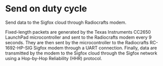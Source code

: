 # Send on duty cycle
Send data to the Sigfox cloud through Radiocrafts modem.

Fixed-length packets are generated by the Texas Instruments CC2650 LaunchPad microcontroller and sent to the Radiocrafts modem every 9 seconds.
They are then sent by the microcontroller to the Radiocrafts RC-1692-HP-SIG Sigfox modem through a UART connection.
Finally, data are transmitted by the modem to the Sigfox cloud through the Sigfox network using a Hop-by-Hop Reliability (HHR) protocol.
